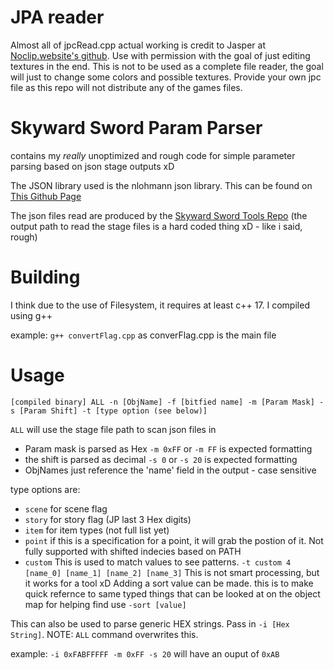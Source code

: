 # JPA reader
Almost all of jpcRead.cpp actual working is credit to Jasper at [Noclip.website's github](https://github.com/magcius/noclip.website/blob/d7dd9e7212792ad4454cd00d2bdabc2ce78fea07/src/Common/JSYSTEM/JPA.ts#L4983). Use with permission with the goal of just editing textures in the end.
This is not to be used as a complete file reader, the goal will just to change some colors and possible textures. Provide your own jpc file as this repo will not distribute any of the games files.


# Skyward Sword Param Parser
contains my *really* unoptimized and rough code for simple parameter parsing based on json stage outputs xD

The JSON library used is the nlohmann json library. This can be found on [This Github Page](https://github.com/nlohmann/json)

The json files read are produced by the [Skyward Sword Tools Repo](https://github.com/lepelog/skywardsword-tools) (the output path to read the stage files is a hard coded thing xD - like i said, rough)
# Building
I think due to the use of Filesystem, it requires at least c++ 17.
I compiled using g++

example: `g++ convertFlag.cpp` as converFlag.cpp is the main file


# Usage
`[compiled binary] ALL -n [ObjName] -f [bitfied name] -m [Param Mask] -s [Param Shift] -t [type option (see below)]`

`ALL` will use the stage file path to scan json files in
- Param mask is parsed as Hex `-m 0xFF` or `-m FF` is expected formatting
- the shift is parsed as decimal `-s 0` or `-s 20` is expected formatting
- ObjNames just reference the 'name' field in the output - case sensitive

type options are:
-  `scene` for scene flag 
-  `story` for story flag (JP last 3 Hex digits)
-  `item`  for item types (not full list yet)
-  `point` if this is a specification for a point, it will grab the postion of it. Not fully supported with shifted indecies based on PATH
-  `custom` This is used to match values to see patterns. `-t custom 4 [name_0] [name_1] [name_2] [name_3]` This is not smart processing, but it works for a tool xD
Adding a sort value can be made. this is to make quick refernce to same typed things that can be looked at on the object map for helping find use
`-sort [value]`

This can also be used to parse generic HEX strings. Pass in `-i [Hex String]`. NOTE: `ALL` command overwrites this.

example: `-i 0xFABFFFFF -m 0xFF -s 20` will have an ouput of `0xAB`
